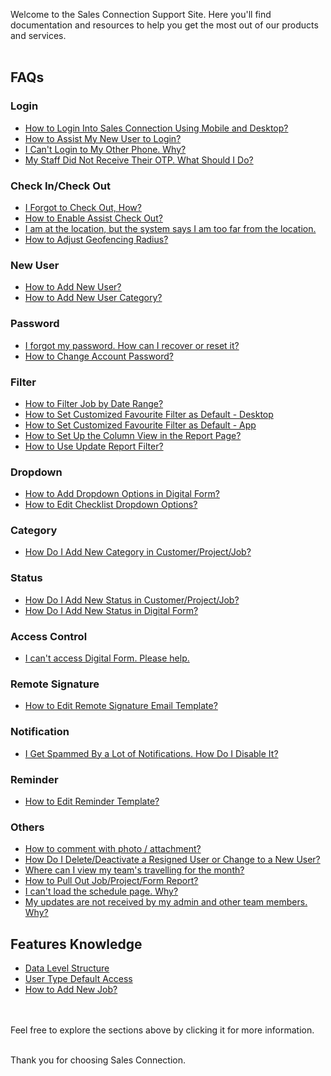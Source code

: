 Welcome to the Sales Connection Support Site. Here you'll find documentation and resources to help you get the most out of our products and services.<br><br>

## FAQs
### Login
- [How to Login Into Sales Connection Using Mobile and Desktop?](Login.md)
- [How to Assist My New User to Login?](New_User_Login.md)
- [I Can't Login to My Other Phone. Why?](IMEI.md)
- [My Staff Did Not Receive Their OTP. What Should I Do?](Not_Receiving_OTP.md)


### Check In/Check Out
- [I Forgot to Check Out, How?](Assist_Check_Out.md)
- [How to Enable Assist Check Out?](Enable_Assist_Check_Out.md)
- [I am at the location, but the system says I am too far from the location.](Check_In_Address.md)
- [How to Adjust Geofencing Radius?](Adjust_Geofencing_Radius.md)


### New User
- [How to Add New User?](Add_New_User.md)
- [How to Add New User Category?](Add_New_User_Category.md)

  
### Password
- [I forgot my password. How can I recover or reset it?](Forgot_Password.md)
- [How to Change Account Password?](Change_Account_Password.md)


### Filter
- [How to Filter Job by Date Range?](Job_Filter_by_Date_Range.md)
- [How to Set Customized Favourite Filter as Default - Desktop ](Default_Favourite_Filter.md)
- [How to Set Customized Favourite Filter as Default - App ](Default_Favourite_Filter_App.md)
- [How to Set Up the Column View in the Report Page?](How_to_Set_Up_the_Column_View_in_the_Report_Page.md)
- [How to Use Update Report Filter?](Job_Update_Report_Filter.md)
  

### Dropdown
- [How to Add Dropdown Options in Digital Form?](Add_Dropdown_Options_in_Digital_Form.md)
- [How to Edit Checklist Dropdown Options?](Edit_Checklist_Dropdown_Options.md)


### Category
- [How Do I Add New Category in Customer/Project/Job?](Add_New_Category_in_Customer_Project_Job.md)


### Status 
- [How Do I Add New Status in Customer/Project/Job?](Add_New_Status_in_Customer_Project_Job.md)
- [How Do I Add New Status in Digital Form?](Add_New_Status_in_Digital_Form.md)

  
### Access Control
- [I can't access Digital Form. Please help.](Can't_Access_Digital_Form.md)


### Remote Signature
- [How to Edit Remote Signature Email Template?](Edit_Remote_Signature_Email_Template.md)


### Notification
- [I Get Spammed By a Lot of Notifications. How Do I Disable It?](Disable_Notification.md)


### Reminder 
- [How to Edit Reminder Template?](Edit_Reminder_Template.md)
  

### Others
- [How to comment with photo / attachment?](Comment_With_Photo.md)
- [How Do I Delete/Deactivate a Resigned User or Change to a New User?](Delete,_Deactivate_or_Change_User.md)
- [Where can I view my team's travelling for the month?](View_Business_Travelling.md)
- [How to Pull Out Job/Project/Form Report?](Export_Report.md)
- [I can't load the schedule page. Why?](Can't_Load_Schedule_Page.md)
- [My updates are not received by my admin and other team members. Why?](Updates_Not_Received_by_Team_Members.md)

  
## Features Knowledge 
- [Data Level Structure](Data_Level_Structure.md)
- [User Type Default Access](User_Types_Default_Access.md)
- [How to Add New Job?](Add_New_Job.md)


<br><br>
Feel free to explore the sections above by clicking it for more information.<br><br>

Thank you for choosing Sales Connection.
